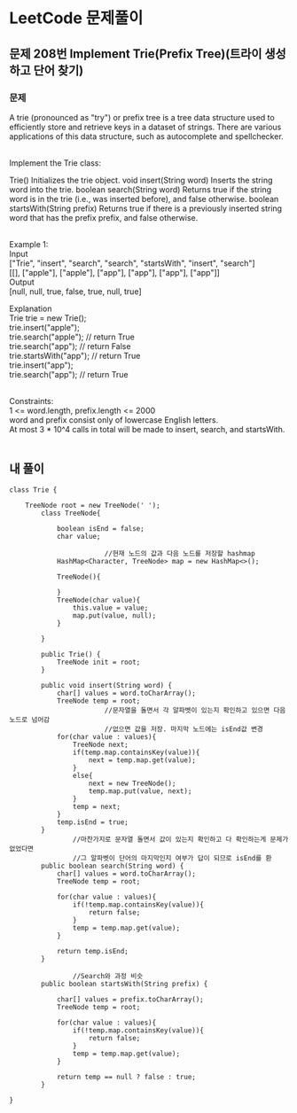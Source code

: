 # LeetCode 문제풀이

## 문제 208번 Implement Trie(Prefix Tree)(트라이 생성하고 단어 찾기)
### 문제<br>
A trie (pronounced as "try") or prefix tree is a tree data structure used to efficiently store and retrieve keys in a dataset of strings. There are various applications of this data structure, such as autocomplete and spellchecker.<br><br>

Implement the Trie class:

Trie() Initializes the trie object.
void insert(String word) Inserts the string word into the trie.
boolean search(String word) Returns true if the string word is in the trie (i.e., was inserted before), and false otherwise.
boolean startsWith(String prefix) Returns true if there is a previously inserted string word that has the prefix prefix, and false otherwise.<br><br>
 

Example 1:<br>
Input<br>
["Trie", "insert", "search", "search", "startsWith", "insert", "search"]<br>
[[], ["apple"], ["apple"], ["app"], ["app"], ["app"], ["app"]]<br>
Output<br>
[null, null, true, false, true, null, true]<br>

Explanation<br>
Trie trie = new Trie();<br>
trie.insert("apple");<br>
trie.search("apple");   // return True<br>
trie.search("app");     // return False<br>
trie.startsWith("app"); // return True<br>
trie.insert("app");<br>
trie.search("app");     // return True<br><br>
 

Constraints:<br>
1 <= word.length, prefix.length <= 2000<br>
word and prefix consist only of lowercase English letters.<br>
At most 3 * 10^4 calls in total will be made to insert, search, and startsWith.<br><br>

## 내 풀이
```
class Trie {

    TreeNode root = new TreeNode(' ');
        class TreeNode{

            boolean isEnd = false;
            char value;
			
						//현재 노드의 값과 다음 노드를 저장할 hashmap
            HashMap<Character, TreeNode> map = new HashMap<>();

            TreeNode(){

            }
            TreeNode(char value){
                this.value = value;
                map.put(value, null);
            }

        }

        public Trie() {
            TreeNode init = root;
        }
				
        public void insert(String word) {
            char[] values = word.toCharArray();
            TreeNode temp = root;
						//문자열을 돌면서 각 알파벳이 있는지 확인하고 있으면 다음 노드로 넘어감
						//없으면 값을 저장. 마지막 노드에는 isEnd값 변경
            for(char value : values){
                TreeNode next;
                if(temp.map.containsKey(value)){
                    next = temp.map.get(value);
                }
                else{
                    next = new TreeNode();
                    temp.map.put(value, next);
                }
                temp = next;
            }
            temp.isEnd = true;
        }
				//마찬가지로 문자열 돌면서 값이 있는지 확인하고 다 확인하는게 문제가 없었다면
				//그 알파벳이 단어의 마지막인지 여부가 답이 되므로 isEnd를 환
        public boolean search(String word) {
            char[] values = word.toCharArray();
            TreeNode temp = root;

            for(char value : values){
                if(!temp.map.containsKey(value)){
                    return false;
                }
                temp = temp.map.get(value);
            }

            return temp.isEnd;
        }
				
				//Search와 과정 비슷
        public boolean startsWith(String prefix) {

            char[] values = prefix.toCharArray();
            TreeNode temp = root;

            for(char value : values){
                if(!temp.map.containsKey(value)){
                    return false;
                }
                temp = temp.map.get(value);
            }

            return temp == null ? false : true;
        }   

}
```